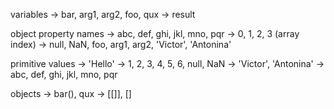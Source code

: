 variables
	-> bar, arg1, arg2, foo, qux
	-> result

object property names
	-> abc, def, ghi, jkl, mno, pqr
	-> 0, 1, 2, 3 (array index)
	-> null, NaN, foo, arg1, arg2, 'Victor', 'Antonina'

primitive values
	-> 'Hello'
	-> 1, 2, 3, 4, 5, 6, null, NaN
	-> 'Victor', 'Antonina'
	-> abc, def, ghi, jkl, mno, pqr 

objects
	-> bar(), qux
	-> [[]], []
